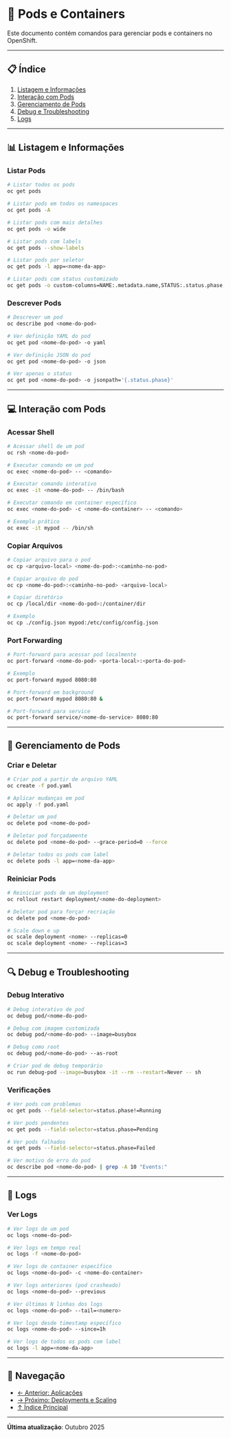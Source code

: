 # 🐳 Pods e Containers

Este documento contém comandos para gerenciar pods e containers no OpenShift.

---

## 📋 Índice

1. [Listagem e Informações](#listagem-e-informações)
2. [Interação com Pods](#interação-com-pods)
3. [Gerenciamento de Pods](#gerenciamento-de-pods)
4. [Debug e Troubleshooting](#debug-e-troubleshooting)
5. [Logs](#logs)

---

## 📊 Listagem e Informações

### Listar Pods
```bash
# Listar todos os pods
oc get pods

# Listar pods em todos os namespaces
oc get pods -A

# Listar pods com mais detalhes
oc get pods -o wide

# Listar pods com labels
oc get pods --show-labels

# Listar pods por seletor
oc get pods -l app=<nome-da-app>

# Listar pods com status customizado
oc get pods -o custom-columns=NAME:.metadata.name,STATUS:.status.phase,IP:.status.podIP
```

### Descrever Pods
```bash
# Descrever um pod
oc describe pod <nome-do-pod>

# Ver definição YAML do pod
oc get pod <nome-do-pod> -o yaml

# Ver definição JSON do pod
oc get pod <nome-do-pod> -o json

# Ver apenas o status
oc get pod <nome-do-pod> -o jsonpath='{.status.phase}'
```

---

## 💻 Interação com Pods

### Acessar Shell
```bash
# Acessar shell de um pod
oc rsh <nome-do-pod>

# Executar comando em um pod
oc exec <nome-do-pod> -- <comando>

# Executar comando interativo
oc exec -it <nome-do-pod> -- /bin/bash

# Executar comando em container específico
oc exec <nome-do-pod> -c <nome-do-container> -- <comando>

# Exemplo prático
oc exec -it mypod -- /bin/sh
```

### Copiar Arquivos
```bash
# Copiar arquivo para o pod
oc cp <arquivo-local> <nome-do-pod>:<caminho-no-pod>

# Copiar arquivo do pod
oc cp <nome-do-pod>:<caminho-no-pod> <arquivo-local>

# Copiar diretório
oc cp /local/dir <nome-do-pod>:/container/dir

# Exemplo
oc cp ./config.json mypod:/etc/config/config.json
```

### Port Forwarding
```bash
# Port-forward para acessar pod localmente
oc port-forward <nome-do-pod> <porta-local>:<porta-do-pod>

# Exemplo
oc port-forward mypod 8080:80

# Port-forward em background
oc port-forward mypod 8080:80 &

# Port-forward para service
oc port-forward service/<nome-do-service> 8080:80
```

---

## 🔧 Gerenciamento de Pods

### Criar e Deletar
```bash
# Criar pod a partir de arquivo YAML
oc create -f pod.yaml

# Aplicar mudanças em pod
oc apply -f pod.yaml

# Deletar um pod
oc delete pod <nome-do-pod>

# Deletar pod forçadamente
oc delete pod <nome-do-pod> --grace-period=0 --force

# Deletar todos os pods com label
oc delete pods -l app=<nome-da-app>
```

### Reiniciar Pods
```bash
# Reiniciar pods de um deployment
oc rollout restart deployment/<nome-do-deployment>

# Deletar pod para forçar recriação
oc delete pod <nome-do-pod>

# Scale down e up
oc scale deployment <nome> --replicas=0
oc scale deployment <nome> --replicas=3
```

---

## 🔍 Debug e Troubleshooting

### Debug Interativo
```bash
# Debug interativo de pod
oc debug pod/<nome-do-pod>

# Debug com imagem customizada
oc debug pod/<nome-do-pod> --image=busybox

# Debug como root
oc debug pod/<nome-do-pod> --as-root

# Criar pod de debug temporário
oc run debug-pod --image=busybox -it --rm --restart=Never -- sh
```

### Verificações
```bash
# Ver pods com problemas
oc get pods --field-selector=status.phase!=Running

# Ver pods pendentes
oc get pods --field-selector=status.phase=Pending

# Ver pods falhados
oc get pods --field-selector=status.phase=Failed

# Ver motivo de erro do pod
oc describe pod <nome-do-pod> | grep -A 10 "Events:"
```

---

## 📝 Logs

### Ver Logs
```bash
# Ver logs de um pod
oc logs <nome-do-pod>

# Ver logs em tempo real
oc logs -f <nome-do-pod>

# Ver logs de container específico
oc logs <nome-do-pod> -c <nome-do-container>

# Ver logs anteriores (pod crasheado)
oc logs <nome-do-pod> --previous

# Ver últimas N linhas dos logs
oc logs <nome-do-pod> --tail=<numero>

# Ver logs desde timestamp específico
oc logs <nome-do-pod> --since=1h

# Ver logs de todos os pods com label
oc logs -l app=<nome-da-app>
```

---

## 📖 Navegação

- [← Anterior: Aplicações](03-aplicacoes.md)
- [→ Próximo: Deployments e Scaling](05-deployments-scaling.md)
- [↑ Índice Principal](README.md)

---

**Última atualização**: Outubro 2025
